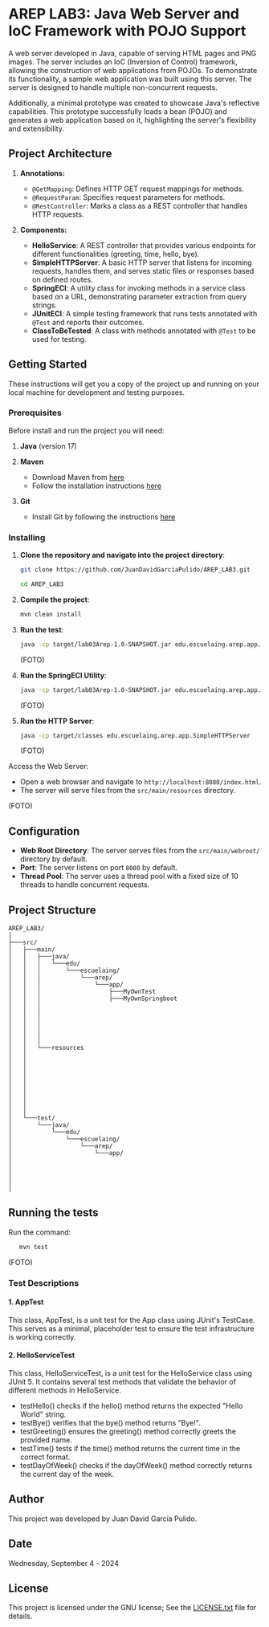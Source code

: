 # AREP LAB3: Java Web Server and IoC Framework with POJO Support

A web server developed in Java, capable of serving HTML pages and PNG images. The server includes an IoC (Inversion of Control) framework, allowing the construction of web applications from POJOs. To demonstrate its functionality, a sample web application was built using this server. The server is designed to handle multiple non-concurrent requests.

Additionally, a minimal prototype was created to showcase Java's reflective capabilities. This prototype successfully loads a bean (POJO) and generates a web application based on it, highlighting the server's flexibility and extensibility.

## Project Architecture

1. **Annotations:**
   - `@GetMapping`: Defines HTTP GET request mappings for methods.
   - `@RequestParam`: Specifies request parameters for methods.
   - `@RestController`: Marks a class as a REST controller that handles HTTP requests.
     
2. **Components:**
   - **HelloService**: A REST controller that provides various endpoints for different functionalities (greeting, time, hello, bye).
   - **SimpleHTTPServer**: A basic HTTP server that listens for incoming requests, handles them, and serves static files or responses based on defined routes.
   - **SpringECI**: A utility class for invoking methods in a service class based on a URL, demonstrating parameter extraction from query strings.
   - **JUnitECI**: A simple testing framework that runs tests annotated with `@Test` and reports their outcomes.
   - **ClassToBeTested**: A class with methods annotated with `@Test` to be used for testing.

## Getting Started

These instructions will get you a copy of the project up and running on your local machine for development and testing purposes.

### Prerequisites

Before install and run the project you will need:

1. **Java** (version 17)

2. **Maven**
    - Download Maven from [here](http://maven.apache.org/download.html)
    - Follow the installation instructions [here](http://maven.apache.org/download.html#Installation)

3. **Git**
    - Install Git by following the instructions [here](http://git-scm.com/book/en/v2/Getting-Started-Installing-Git)

### Installing

1. **Clone the repository and navigate into the project directory**:
    ```sh
    git clone https://github.com/JuanDavidGarciaPulido/AREP_LAB3.git

    cd AREP_LAB3
    ```

2. **Compile the project**:
   ``` bash
   mvn clean install
   ```

3. **Run the test**:
   ``` bash
   java -cp target/lab03Arep-1.0-SNAPSHOT.jar edu.escuelaing.arep.app.MyOwnTest.JUnitECI edu.escuelaing.arep.app.MyOwnTest.ClassToBeTested
    ```

   (FOTO)

4. **Run the SpringECI Utility**:
    ``` bash
   java -cp target/lab03Arep-1.0-SNAPSHOT.jar edu.escuelaing.arep.app.SpringECI edu.escuelaing.arep.app.HelloService
   ```

   (FOTO)

5. **Run the HTTP Server**:
    ``` bash
   java -cp target/classes edu.escuelaing.arep.app.SimpleHTTPServer
   ```

   (FOTO)

Access the Web Server:
- Open a web browser and navigate to `http://localhost:8080/index.html`.
- The server will serve files from the `src/main/resources` directory.
     
(FOTO)



## Configuration
- **Web Root Directory**: The server serves files from the `src/main/webroot/` directory by default.
- **Port**: The server listens on port `8080` by default.
- **Thread Pool**: The server uses a thread pool with a fixed size of 10 threads to handle concurrent requests.

## Project Structure
```
AREP_LAB3/
│
├───src/
│   ├───main/
│   │   ├───java/
│   │   │   └───edu/
│   │   │       └───escuelaing/
│   │   │           └───arep/
│   │   │               └───app/
│   │   │                   ├───MyOwnTest
│   │   │                   ├───MyOwnSpringboot
│   │   │                   
│   │   │                   
│   │   │                   
│   │   │               
│   │   │
│   │   │
│   │   └───resources    
│   │       
│   │      
│   │          
│   │      
│   │       
│   │    
│   │
│   │
│   │                 
│   └───test/
│       └───java/
│           └───edu/
│               └───escuelaing/
│                   └───arep/
│                       └───app/
│                            
│                            
│                           
│                           
│                   
```

## Running the tests
Run the command:
```sh
   mvn test
```

(FOTO)

### Test Descriptions
#### 1. AppTest
This class, AppTest, is a unit test for the App class using JUnit's TestCase. This serves as a minimal, placeholder test to ensure the test infrastructure is working correctly.

#### 2. HelloServiceTest
This class, HelloServiceTest, is a unit test for the HelloService class using JUnit 5. It contains several test methods that validate the behavior of different methods in HelloService.
- testHello() checks if the hello() method returns the expected "Hello World" string.
- testBye() verifies that the bye() method returns "Bye!".
- testGreeting() ensures the greeting() method correctly greets the provided name.
- testTime() tests if the time() method returns the current time in the correct format.
- testDayOfWeek() checks if the dayOfWeek() method correctly returns the current day of the week.

## Author
This project was developed by Juan David García Pulido.

## Date

Wednesday, September 4 - 2024

## License

This project is licensed under the GNU license; See the [LICENSE.txt](LICENSE.txt) file for details.


